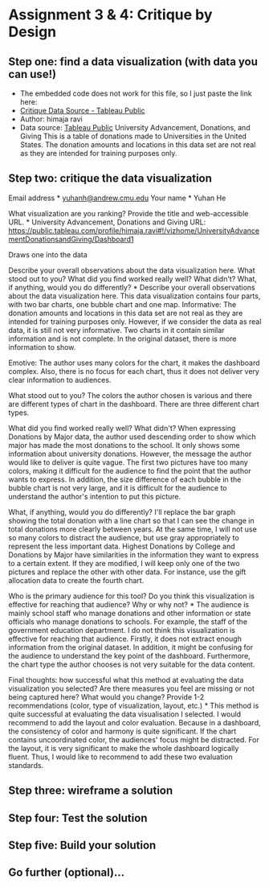 # Assignment 3 & 4: Critique by Design

## Step one: find a data visualization (with data you can use!)

- The embedded code does not work for this file, so I just paste the link here:
- [Critique Data Source - Tableau Public](https://public.tableau.com/views/UniversityAdvancementDonationsandGiving/Dashboard1?:display_count=y&:origin=viz_share_link)
- Author: himaja ravi
- Data source: [Tableau Public](https://public.tableau.com/en-gb/s/resources) University Advancement, Donations, and Giving
This is a table of donations made to Universities in the United States. The donation amounts and locations in this data set are not real as they are intended for training purposes only.

## Step two: critique the data visualization
Email address *
yuhanh@andrew.cmu.edu
Your name *
Yuhan He

What visualization are you ranking? Provide the title and web-accessible URL. *
University Advancement, Donations and Giving
URL:
https://public.tableau.com/profile/himaja.ravi#!/vizhome/UniversityAdvancementDonationsandGiving/Dashboard1

Draws one into the data

Describe your overall observations about the data visualization here. What stood out to you? What did you find worked really well? What didn't? What, if anything, would you do differently? *
Describe your overall observations about the data visualization here.
This data visualization contains four parts, with two bar charts, one bubble chart and one map.
Informative: The donation amounts and locations in this data set are not real as they are intended for training purposes only. However, if we consider the data as real data, it is still not very informative. Two charts in it contain similar information and is not complete. In the original dataset, there is more information to show.

Emotive: The author uses many colors for the chart, it makes the dashboard complex. Also, there is no focus for each chart, thus it does not deliver very clear information to audiences.

What stood out to you? 
The colors the author chosen is various and there are different types of chart in the dashboard.
There are three different chart types.

What did you find worked really well? What didn't?
When expressing Donations by Major data, the author used descending order to show which major has made the most donations to the school.
It only shows some information about university donations. However, the message the author would like to deliver is quite vague. 
The first two pictures have too many colors, making it difficult for the audience to find the point that the author wants to express.
In addition, the size difference of each bubble in the bubble chart is not very large, and it is difficult for the audience to understand the author's intention to put this picture.

What, if anything, would you do differently? 
I'll replace the bar graph showing the total donation with a line chart so that I can see the change in total donations more clearly between years. 
At the same time, I will not use so many colors to distract the audience, but use gray appropriately to represent the less important data.
Highest Donations by College and Donations by Major have similarities in the information they want to express to a certain extent. If they are modified, I will keep only one of the two pictures and replace the other with other data. For instance, use the gift allocation data to create the fourth chart.

Who is the primary audience for this tool? Do you think this visualization is effective for reaching that audience? Why or why not? *
The audience is mainly school staff who manage donations and other information or state officials who manage donations to schools. For example, the staff of the government education department.
I do not think this visualization is effective for reaching that audience. Firstly, it does not extract enough information from the original dataset. In addition, it might be confusing for the audience to understand the key point of the dashboard. Furthermore, the chart type the author chooses is not very suitable for the data content.

Final thoughts: how successful what this method at evaluating the data visualization you selected? Are there measures you feel are missing or not being captured here? What would you change? Provide 1-2 recommendations (color, type of visualization, layout, etc.) *
This method is quite successful at evaluating the data visualisation I selected. I would recommend to add the layout and color evaluation. Because in a dashboard, the consistency of color and harmony is quite significant. If the chart contains uncoordinated color, the audiences' focus might be distracted. For the layout, it is very significant to make the whole dashboard logically fluent. Thus, I would like to recommend to add these two evaluation standards.

## Step three: wireframe a solution

## Step four: Test the solution

## Step five: Build your solution

## Go further (optional)...

